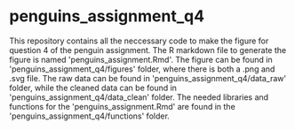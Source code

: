 # penguins_assignment_q4

This repository contains all the neccessary code to make the figure for question 4 of the penguin assignment. The R markdown file to generate the figure is named 'penguins_assignment.Rmd'.  The figure can be found in 'penguins_assignment_q4/figures' folder, where there is both a .png and .svg file.  The raw data can be found in 'penguins_assignment_q4/data_raw' folder, while the cleaned data can be found in 'penguins_assignment_q4/data_clean' folder.  The needed libraries and functions for the 'penguins_assignment.Rmd' are found in the 'penguins_assignment_q4/functions' folder.
